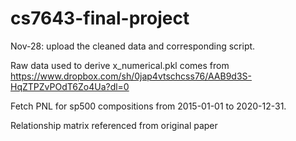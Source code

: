 # cs7643-final-project

Nov-28: 
upload the cleaned data and corresponding script. 

Raw data used to derive x_numerical.pkl comes from https://www.dropbox.com/sh/0jap4vtschcss76/AAB9d3S-HqZTPZvPOdT6Zo4Ua?dl=0

Fetch PNL for sp500 compositions from 2015-01-01 to 2020-12-31.

Relationship matrix referenced from original paper

